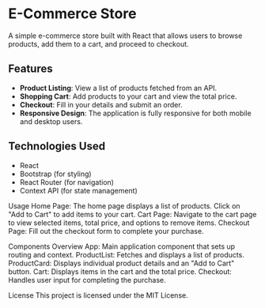 # E-Commerce Store

A simple e-commerce store built with React that allows users to browse products, add them to a cart, and proceed to checkout.

## Features

- **Product Listing**: View a list of products fetched from an API.
- **Shopping Cart**: Add products to your cart and view the total price.
- **Checkout**: Fill in your details and submit an order.
- **Responsive Design**: The application is fully responsive for both mobile and desktop users.

## Technologies Used

- React
- Bootstrap (for styling)
- React Router (for navigation)
- Context API (for state management)


Usage
Home Page: The home page displays a list of products. Click on "Add to Cart" to add items to your cart.
Cart Page: Navigate to the cart page to view selected items, total price, and options to remove items.
Checkout Page: Fill out the checkout form to complete your purchase.


Components Overview
App: Main application component that sets up routing and context.
ProductList: Fetches and displays a list of products.
ProductCard: Displays individual product details and an "Add to Cart" button.
Cart: Displays items in the cart and the total price.
Checkout: Handles user input for completing the purchase.



License
This project is licensed under the MIT License.
